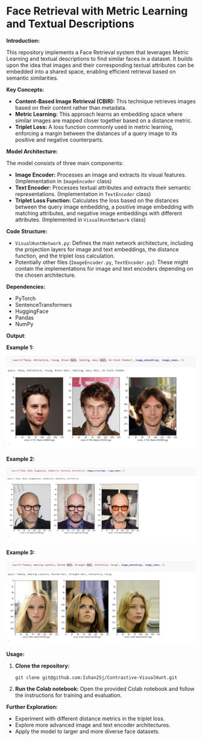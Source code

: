 # Face Retrieval with Metric Learning and Textual Descriptions

**Introduction:**

This repository implements a Face Retrieval system that leverages Metric Learning and textual descriptions to find similar faces in a dataset. It builds upon the idea that images and their corresponding textual attributes can be embedded into a shared space, enabling efficient retrieval based on semantic similarities.

**Key Concepts:**

* **Content-Based Image Retrieval (CBIR):** This technique retrieves images based on their content rather than metadata.
* **Metric Learning:** This approach learns an embedding space where similar images are mapped closer together based on a distance metric.
* **Triplet Loss:** A loss function commonly used in metric learning, enforcing a margin between the distances of a query image to its positive and negative counterparts.

**Model Architecture:**

The model consists of three main components:

* **Image Encoder:** Processes an image and extracts its visual features. (Implementation in `ImageEncoder` class)
* **Text Encoder:** Processes textual attributes and extracts their semantic representations. (Implementation in `TextEncoder` class)
* **Triplet Loss Function:** Calculates the loss based on the distances between the query image embedding, a positive image embedding with matching attributes, and negative image embeddings with different attributes. (Implemented in `VisualHuntNetwork` class)

**Code Structure:**

* `VisualHuntNetwork.py`: Defines the main network architecture, including the projection layers for image and text embeddings, the distance function, and the triplet loss calculation.
* Potentially other files (`ImageEncoder.py`, `TextEncoder.py`): These might contain the implementations for image and text encoders depending on the chosen architecture.

**Dependencies:**

* PyTorch
* SentenceTransformers
* HuggingFace
* Pandas
* NumPy

**Output**:

**Example 1:**

![1721683970141](image/README/1721683970141.png)

**Example 2:**

![1721683978284](image/README/1721683978284.png)

**Example 3:**

![1721683987200](image/README/1721683987200.png)

**Usage:**

1. **Clone the repository:**

   ```
   git clone git@github.com:Ishan25j/Contrastive-VisualHunt.git
   ```
2. **Run the Colab notebook:** Open the provided Colab notebook and follow the instructions for training and evaluation.

**Further Exploration:**

* Experiment with different distance metrics in the triplet loss.
* Explore more advanced image and text encoder architectures.
* Apply the model to larger and more diverse face datasets.
